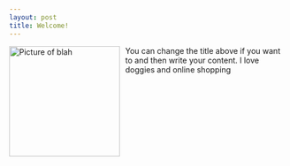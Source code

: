 ```yaml
---
layout: post
title: Welcome!
---
```

<img src="{{site.baseurl}}/images/CEM.jpg" alt="Picture of blah" width="200" style="float: left; margin-top: 0px; margin-right: 10px" />
You can change the title above if you want to and then write your content.  
I love doggies and online shopping
